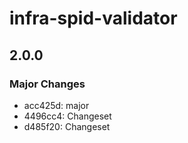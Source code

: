 # infra-spid-validator

## 2.0.0

### Major Changes

- acc425d: major
- 4496cc4: Changeset
- d485f20: Changeset
